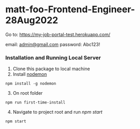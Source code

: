 # matt-foo-Frontend-Engineer-28Aug2022

Go to: https://my-job-portal-test.herokuapp.com/

email: admin@gmail.com
password: Abc123!


### Installation and Running Local Server
1. Clone this package to local machine
2. Install [nodemon](https://nodemon.io/)
```console
npm install -g nodemon
```
3. On root folder
```
npm run first-time-install
```

4. Navigate to project root and run _npm start_
```console
npm start
```

